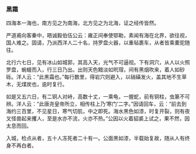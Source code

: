 <script type="text/javascript">
    var head = document.getElementsByTagName('head')[0];
    cssURL = '/public/article_1.css';
    linkTag = document.createElement('link');
    linkTag.href = cssURL;
    linkTag.setAttribute('type','text/css');
    linkTag.setAttribute('rel','stylesheet');
    head.appendChild(linkTag);
</script>
### 黑霜

四海本一海也，南方见之为南海，北方见之为北海，证之经传皆然。

严道甫向客秦中，晤诚毅伯伍公云：雍正间奉使鄂勒，素闻有海在北界，欲往视，国人难之。固请，乃派西洋人二十名，持罗盘火器，以重毡裹车，从者皆乘橐驼随往。

北行六七日，见有冰山如城郭，其高入天，光气不可逼视。下有洞穴，从人以火照罗盘，蜿蟺而入，行三日乃出。出则天色黯淡如玳瑁，间有黑烟吹来，着人如砂砾。洋人云：“此黑霜也。”每行数里，得岩穴则避入，以硝磺发火，盖其地不生草木，无煤炭也，逾时复行。

如是又五六日，有二铜人对峙，高数十丈，一乘龟，一握蛇，前有铜柱，虫篆不可辨。洋人云：“此唐尧皇帝所立，相传柱上乃‘寒门’二字。”因请回车，云：“前去到海约三百里，不见星日，寒气切肌，中之即死。海水黑色如漆，时复开裂，则有夜叉怪兽起来攫人，至是水亦不流，火亦不热。”公因以火着貂裘上试之，果不然，因太息而回。

入城，检点从者，五十人冻死者二十有一。公面黑如漆，半载始复故，随从人有终身不再白者。

